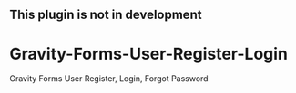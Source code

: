 ## This plugin is not in development

# Gravity-Forms-User-Register-Login
Gravity Forms User Register, Login, Forgot Password
